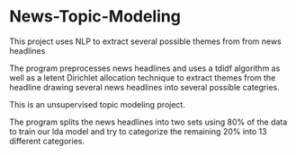 # News-Topic-Modeling
This project uses NLP to extract several possible themes from from news headlines

The program preprocesses news headlines and uses a tdidf algorithm as well as a letent Dirichlet allocation technique to extract themes from the headline drawing several news headlines into several possible categries.

This is an unsupervised topic modeling project. 

The program splits the news headlines into two sets using 80% of the data to train our lda model and try to categorize the remaining 20% into 13 different categories. 
